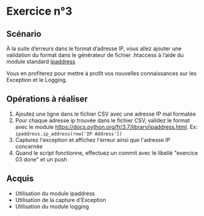 # Exercice n°3

## Scénario

À la suite d’erreurs dans le format d’adresse IP, vous allez ajouter une validation du format dans le générateur de fichier .htaccess à l’aide du module standard [ipaddress](https://docs.python.org/fr/3.7/library/ipaddress.html) 

Vous en profiterez pour mettre à profit vos nouvelles connaissances sur les Exception et le Logging.

## Opérations à réaliser

1. Ajoutez une ligne dans le fichier CSV avec une adresse IP mal formatée
2. Pour chaque adresse ip trouvée dans le fichier CSV, validez le format avec le module https://docs.python.org/fr/3.7/library/ipaddress.html. Ex: `ipaddress.ip_address(row['IP Address'])`
3. Capturez l'exception et affichez l'erreur ainsi que l'adresse IP concernée
4. Quand le script fonctionne, effectuez un commit avec le libellé "exercice 03 done" et un push

## Acquis

* Utilisation du module ipaddress
* Utilisation de la capture d'Exception
* Utilisation du module logging
